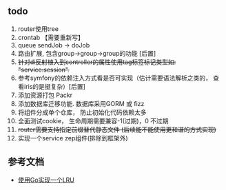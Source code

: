 ## todo ##
 1. router使用tree
 2. crontab 【需要重新写】
 4. queue sendJob -> doJob
 6. 路由扩展, 包含group->group->group的功能 [后置]
 7. ~~针对di反射植入到controller的属性使用tag标签标记类型如: "service:session".~~
 8. 参考symfony的依赖注入方式看是否可实现（估计需要语法解析之类的， 查看iris的是挺复杂）[后置]
 10. 添加资源打包 Packr [](github.com/gobuffalo/packr)
 11. 添加数据库迁移功能. 数据库采用GORM 或 fizz 
 14. 将组件分成单个仓库， 防止初始化代码依赖太多
 15. 全面测试cookie， 生命周期需要兼容-1(过期)，0 不过期
 16. ~~router需要支持指定前缀替代静态文件 (后续能不能使用更和谐的方式实现)~~
 17. 实现一个service zep组件(排除到框架外)
## 参考文档  ##
 - [使用Go实现一个LRU](https://www.jianshu.com/p/970f1a8dd9cf) 
